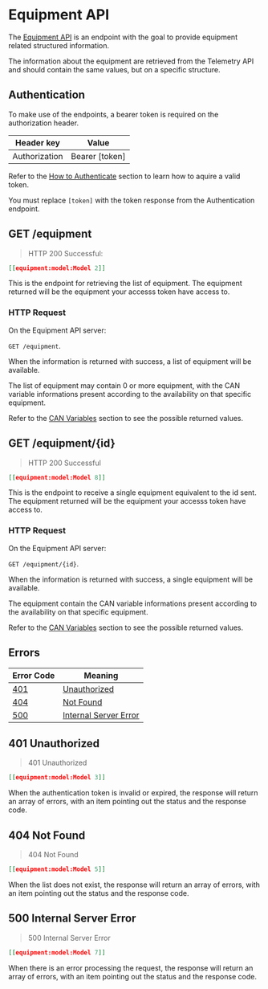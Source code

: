# Equipment API

The [Equipment API](#equipment-api) is an endpoint with the goal to provide equipment related structured information.

The information about the equipment are retrieved from the Telemetry API and should contain the same values, but on a specific structure.

## Authentication

To make use of the endpoints, a bearer token is required on the authorization header.

Header key    | Value
------------- | -----
Authorization | Bearer [token]

Refer to the [How to Authenticate](#how-to-authenticate) section to learn how to aquire a valid token.

<aside class="notice">
You must replace <code>[token]</code> with the token response from the Authentication endpoint.
</aside>

## GET /equipment

> HTTP 200 Successful:

```json
[[equipment:model:Model 2]]
````

This is the endpoint for retrieving the list of equipment.
The equipment returned will be the equipment your accesss token have access to.

### HTTP Request
On the Equipment API server:

`GET /equipment`.

When the information is returned with success, a list of equipment will be available.

The list of equipment may contain 0 or more equipment, with the CAN variable
informations present according to the availability on that specific equipment.

Refer to the [CAN Variables](#can-variables) section to see the possible returned values.

## GET /equipment/{id}

> HTTP 200 Successful

```json
[[equipment:model:Model 8]]
````

This is the endpoint to receive a single equipment equivalent to the id sent.
The equipment returned will be the equipment your accesss token have access to.

### HTTP Request
On the Equipment API server:

`GET /equipment/{id}`.

When the information is returned with success, a single equipment will be available.

The equipment contain the CAN variable informations present according to the availability on that specific equipment.

Refer to the [CAN Variables](#can-variables) section to see the possible returned values.

## Errors

Error Code | Meaning
---------- | -------
[401](#401-unauthorized) | [Unauthorized](#401-unauthorized)
[404](#404-not-found) | [Not Found](#404-not-found)
[500](#500-internal-server-error) | [Internal Server Error](#500-internal-server-error)

## 401 Unauthorized

> 401 Unauthorized

```json
[[equipment:model:Model 3]]
```

When the authentication token is invalid or expired, the response will return an array of errors, with an item pointing out the status and the response code.

## 404 Not Found

> 404 Not Found

```json
[[equipment:model:Model 5]]
```

When the list does not exist, the response will return an array of errors, with an item pointing out the status and the response code.

## 500 Internal Server Error

> 500 Internal Server Error

```json
[[equipment:model:Model 7]]
```

When there is an error processing the request, the response will return an array of errors, with an item pointing out the status and the response code.
